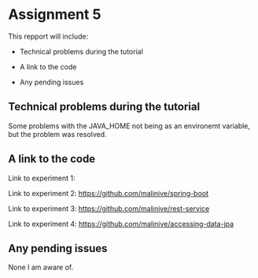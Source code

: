 # Assignment 5 

This repport will include:
* Technical problems during the tutorial

* A link to the code

* Any pending issues


## Technical problems during the tutorial
Some problems with the JAVA_HOME not being as an environemt variable, but the problem was resolved. 

## A link to the code
Link to experiment 1:

Link to experiment 2: https://github.com/malinive/spring-boot

Link to experiment 3: https://github.com/malinive/rest-service

Link to experiment 4: https://github.com/malinive/accessing-data-jpa


## Any pending issues
None I am aware of.
